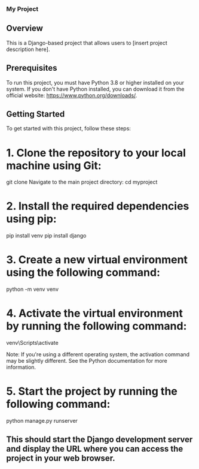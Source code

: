 ### My Project
## Overview
This is a Django-based project that allows users to [insert project description here].

## Prerequisites
To run this project, you must have Python 3.8 or higher installed on your system. If you don't have Python installed, you can download it from the official website: https://www.python.org/downloads/.

## Getting Started
To get started with this project, follow these steps:

# 1. Clone the repository to your local machine using Git:



git clone <repository URL>
Navigate to the main project directory:
cd myproject

# 2. Install the required dependencies using pip:

pip install venv
pip install django

# 3. Create a new virtual environment using the following command:


python -m venv venv
# 4. Activate the virtual environment by running the following command:

venv\Scripts\activate

Note: If you're using a different operating system, the activation command may be slightly different. See the Python documentation for more information.

# 5. Start the project by running the following command:

python manage.py runserver

## This should start the Django development server and display the URL where you can access the project in your web browser.